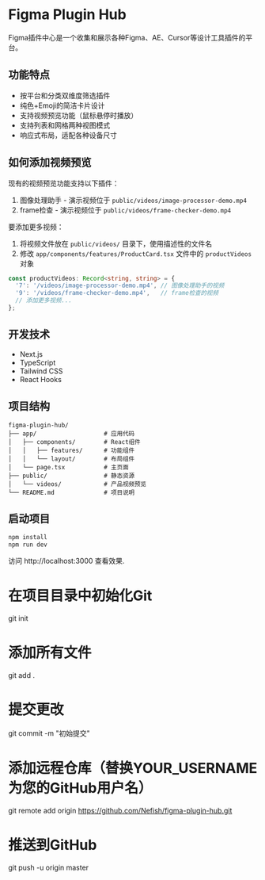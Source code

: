 # Figma Plugin Hub

Figma插件中心是一个收集和展示各种Figma、AE、Cursor等设计工具插件的平台。

## 功能特点

- 按平台和分类双维度筛选插件
- 纯色+Emoji的简洁卡片设计
- 支持视频预览功能（鼠标悬停时播放）
- 支持列表和网格两种视图模式
- 响应式布局，适配各种设备尺寸

## 如何添加视频预览

现有的视频预览功能支持以下插件：

1. 图像处理助手 - 演示视频位于 `public/videos/image-processor-demo.mp4`
2. frame检查 - 演示视频位于 `public/videos/frame-checker-demo.mp4`

要添加更多视频：

1. 将视频文件放在 `public/videos/` 目录下，使用描述性的文件名
2. 修改 `app/components/features/ProductCard.tsx` 文件中的 `productVideos` 对象

```typescript
const productVideos: Record<string, string> = {
  '7': '/videos/image-processor-demo.mp4', // 图像处理助手的视频
  '9': '/videos/frame-checker-demo.mp4',   // frame检查的视频
  // 添加更多视频...
};
```

## 开发技术

- Next.js
- TypeScript
- Tailwind CSS
- React Hooks

## 项目结构

```
figma-plugin-hub/
├── app/                   # 应用代码
│   ├── components/        # React组件
│   │   ├── features/      # 功能组件
│   │   └── layout/        # 布局组件
│   └── page.tsx           # 主页面
├── public/                # 静态资源
│   └── videos/            # 产品视频预览
└── README.md              # 项目说明
```

## 启动项目

```bash
npm install
npm run dev
```

访问 http://localhost:3000 查看效果.

# 在项目目录中初始化Git
git init

# 添加所有文件
git add .

# 提交更改
git commit -m "初始提交"

# 添加远程仓库（替换YOUR_USERNAME为您的GitHub用户名）
git remote add origin https://github.com/Nefish/figma-plugin-hub.git

# 推送到GitHub
git push -u origin master
